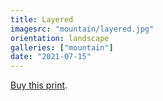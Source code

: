 ```yaml
---
title: Layered
imagesrc: "mountain/layered.jpg"
orientation: landscape
galleries: ["mountain"]
date: "2021-07-15"
---
```


[Buy this print](https://weshargrovephotography.square.site/product/layered/47).
